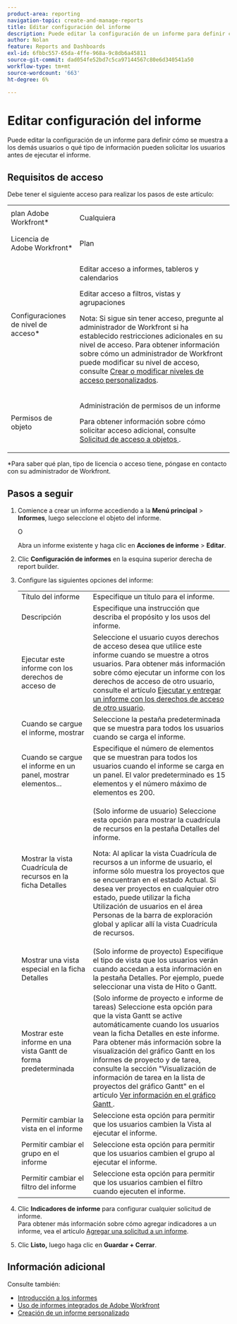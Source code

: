 ```yaml
---
product-area: reporting
navigation-topic: create-and-manage-reports
title: Editar configuración del informe
description: Puede editar la configuración de un informe para definir cómo se muestra a los demás usuarios o qué tipo de información pueden solicitar los usuarios antes de ejecutar el informe.
author: Nolan
feature: Reports and Dashboards
exl-id: 6fbbc557-65da-4ffe-968a-9c8db6a45811
source-git-commit: dad054fe52bd7c5ca97144567c80e6d340541a50
workflow-type: tm+mt
source-wordcount: '663'
ht-degree: 6%

---
```


# Editar configuración del informe

Puede editar la configuración de un informe para definir cómo se muestra a los demás usuarios o qué tipo de información pueden solicitar los usuarios antes de ejecutar el informe.

## Requisitos de acceso

Debe tener el siguiente acceso para realizar los pasos de este artículo:

<table style="table-layout:auto"> 
 <col> 
 <col> 
 <tbody> 
  <tr> 
   <td role="rowheader">plan Adobe Workfront*</td> 
   <td> <p>Cualquiera</p> </td> 
  </tr> 
  <tr> 
   <td role="rowheader">Licencia de Adobe Workfront*</td> 
   <td> <p>Plan </p> </td> 
  </tr> 
  <tr> 
   <td role="rowheader">Configuraciones de nivel de acceso*</td> 
   <td> <p>Editar acceso a informes, tableros y calendarios</p> <p>Editar acceso a filtros, vistas y agrupaciones</p> <p>Nota: Si sigue sin tener acceso, pregunte al administrador de Workfront si ha establecido restricciones adicionales en su nivel de acceso. Para obtener información sobre cómo un administrador de Workfront puede modificar su nivel de acceso, consulte <a href="../../../administration-and-setup/add-users/configure-and-grant-access/create-modify-access-levels.md" class="MCXref xref">Crear o modificar niveles de acceso personalizados</a>.</p> </td> 
  </tr> 
  <tr> 
   <td role="rowheader">Permisos de objeto</td> 
   <td> <p>Administración de permisos de un informe</p> <p>Para obtener información sobre cómo solicitar acceso adicional, consulte <a href="../../../workfront-basics/grant-and-request-access-to-objects/request-access.md" class="MCXref xref">Solicitud de acceso a objetos </a>.</p> </td> 
  </tr> 
 </tbody> 
</table>

&#42;Para saber qué plan, tipo de licencia o acceso tiene, póngase en contacto con su administrador de Workfront.

## Pasos a seguir

1. Comience a crear un informe accediendo a la **Menú principal** > **Informes**, luego seleccione el objeto del informe.

   O

   Abra un informe existente y haga clic en **Acciones de informe** > **Editar**.

1. Clic **Configuración de informes** en la esquina superior derecha de report builder.
1. Configure las siguientes opciones del informe:

   <table style="table-layout:auto"> 
    <col> 
    <col> 
    <tbody> 
     <tr> 
      <td role="rowheader">Título del informe</td> 
      <td>Especifique un título para el informe.</td> 
     </tr> 
     <tr> 
      <td role="rowheader">Descripción</td> 
      <td>Especifique una instrucción que describa el propósito y los usos del informe.</td> 
     </tr> 
     <tr> 
      <td role="rowheader">Ejecutar este informe con los derechos de acceso de</td> 
      <td>Seleccione el usuario cuyos derechos de acceso desea que utilice este informe cuando se muestre a otros usuarios. Para obtener más información sobre cómo ejecutar un informe con los derechos de acceso de otro usuario, consulte el artículo <a href="../../../reports-and-dashboards/reports/creating-and-managing-reports/run-deliver-report-access-rights-another-user.md" class="MCXref xref">Ejecutar y entregar un informe con los derechos de acceso de otro usuario</a>.</td> 
     </tr> 
     <tr> 
      <td role="rowheader">Cuando se cargue el informe, mostrar</td> 
      <td>Seleccione la pestaña predeterminada que se muestra para todos los usuarios cuando se carga el informe.</td> 
     </tr> 
     <tr> 
      <td role="rowheader">Cuando se cargue el informe en un panel, mostrar elementos...</td> 
      <td>Especifique el número de elementos que se muestran para todos los usuarios cuando el informe se carga en un panel. El valor predeterminado es 15 elementos y el número máximo de elementos es 200.</td> 
     </tr> 
     <tr> 
      <td role="rowheader">Mostrar la vista Cuadrícula de recursos en la ficha Detalles</td> 
      <td> <p>(Solo informe de usuario) Seleccione esta opción para mostrar la cuadrícula de recursos en la pestaña Detalles del informe.</p> <p>Nota: Al aplicar la vista Cuadrícula de recursos a un informe de usuario, el informe sólo muestra los proyectos que se encuentran en el estado Actual. Si desea ver proyectos en cualquier otro estado, puede utilizar la ficha Utilización de usuarios en el área Personas de la barra de exploración global y aplicar allí la vista Cuadrícula de recursos. <!--
         <MadCap:conditionalText data-mc-conditions="QuicksilverOrClassic.Draft mode">
          For more information about using the Resource Grid, see the article Overview of the Resource Grid . (drafted because this article is drafted also: Article is in draft Feb 1, 2021)
         </MadCap:conditionalText>
        --></p> </td> 
     </tr> 
     <tr> 
      <td role="rowheader">Mostrar una vista especial en la ficha Detalles</td> 
      <td>(Solo informe de proyecto) Especifique el tipo de vista que los usuarios verán cuando accedan a esta información en la pestaña Detalles. Por ejemplo, puede seleccionar una vista de Hito o Gantt.</td> 
     </tr> 
     <tr> 
      <td role="rowheader">Mostrar este informe en una vista Gantt de forma predeterminada</td> 
      <td>(Solo informe de proyecto e informe de tareas) Seleccione esta opción para que la vista Gantt se active automáticamente cuando los usuarios vean la ficha Detalles en este informe.<br>Para obtener más información sobre la visualización del gráfico Gantt en los informes de proyecto y de tarea, consulte la sección "Visualización de información de tarea en la lista de proyectos del gráfico Gantt" en el artículo <a href="../../../manage-work/gantt-chart/use-the-gantt-chart/view-info-in-gantt.md" class="MCXref xref">Ver información en el gráfico Gantt </a>.</td> 
     </tr> 
     <tr> 
      <td role="rowheader">Permitir cambiar la vista en el informe</td> 
      <td>Seleccione esta opción para permitir que los usuarios cambien la Vista al ejecutar el informe.</td> 
     </tr> 
     <tr> 
      <td role="rowheader">Permitir cambiar el grupo en el informe</td> 
      <td>Seleccione esta opción para permitir que los usuarios cambien el grupo al ejecutar el informe.</td> 
     </tr> 
     <tr> 
      <td role="rowheader">Permitir cambiar el filtro del informe</td> 
      <td>Seleccione esta opción para permitir que los usuarios cambien el filtro cuando ejecuten el informe.</td> 
     </tr> 
    </tbody> 
   </table>

1. Clic **Indicadores de informe** para configurar cualquier solicitud de informe.\
   Para obtener más información sobre cómo agregar indicadores a un informe, vea el artículo [Agregar una solicitud a un informe](../../../reports-and-dashboards/reports/creating-and-managing-reports/add-prompt-report.md).

1. Clic **Listo,** luego haga clic en **Guardar + Cerrar**.

## Información adicional

Consulte también:

<!--outdated: * [Basic Report Creation Program for the new Workfront experience](https://one.workfront.com/s/basic-report-creation-program) -->
* [Introducción a los informes](../../../reports-and-dashboards/reports/reporting/get-started-reports-workfront.md)
* [Uso de informes integrados de Adobe Workfront](../../../reports-and-dashboards/reports/using-built-in-reports/use-workfront-built-in-reports.md)
* [Creación de un informe personalizado](../../../reports-and-dashboards/reports/creating-and-managing-reports/create-custom-report.md)
